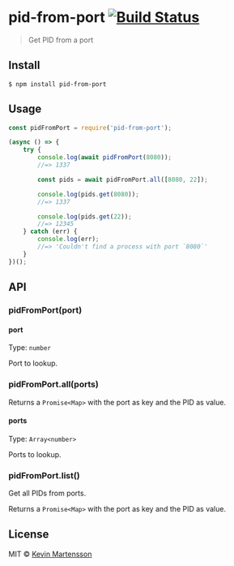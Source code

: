 # pid-from-port [![Build Status](https://travis-ci.org/kevva/pid-from-port.svg?branch=master)](https://travis-ci.org/kevva/pid-from-port)

> Get PID from a port


## Install

```
$ npm install pid-from-port
```


## Usage

```js
const pidFromPort = require('pid-from-port');

(async () => {
	try {
		console.log(await pidFromPort(8080));
		//=> 1337

		const pids = await pidFromPort.all([8080, 22]);

		console.log(pids.get(8080));
		//=> 1337

		console.log(pids.get(22));
		//=> 12345
	} catch (err) {
		console.log(err);
		//=> 'Couldn't find a process with port `8080`'
	}
})();
```


## API

### pidFromPort(port)

#### port

Type: `number`

Port to lookup.

### pidFromPort.all(ports)

Returns a `Promise<Map>` with the port as key and the PID as value.

#### ports

Type: `Array<number>`

Ports to lookup.

### pidFromPort.list()

Get all PIDs from ports.

Returns a `Promise<Map>` with the port as key and the PID as value.


## License

MIT © [Kevin Martensson](https://github.com/kevva)
